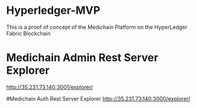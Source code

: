 # Hyperledger-MVP
This is a proof of concept of the Medichain Platform on the HyperLedger Fabric Blockchain

# Medichain Admin Rest Server Explorer
http://35.231.73.140:3001/explorer/

#Medichain Auth Rest Server Explorer
http://35.231.73.140:3000/explorer/

